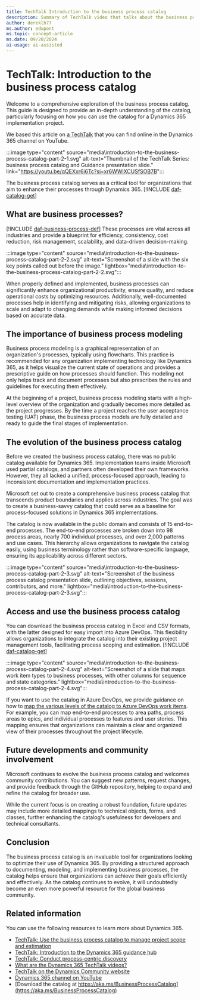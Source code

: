```yaml
---
title: TechTalk Introduction to the business process catalog
description: Summary of TechTalk video that talks about the business process catalog and why and how business processes can improve your organization's efficiency, productivity, risk management, and more.
author: dereklh77
ms.author: edupont
ms.topic: concept-article
ms.date: 09/20/2024
ai-usage: ai-assisted
---
```


# TechTalk: Introduction to the business process catalog

Welcome to a comprehensive exploration of the business process catalog. This guide is designed to provide an in-depth understanding of the catalog, particularly focusing on how you can use the catalog for a Dynamics 365 implementation project.

We based this article on [a TechTalk](https://youtu.be/qQEXxr6i6Tc?si=xr6WWlXCUSfSOB7B) that you can find online in the Dynamics 365 channel on YouTube.  

:::image type="content" source="media\introduction-to-the-business-process-catalog-part-2-1.svg" alt-text="Thumbnail of the TechTalk Series: business process catalog and Guidance presentation slide." link="https://youtu.be/qQEXxr6i6Tc?si=xr6WWlXCUSfSOB7B":::

The business process catalog serves as a critical tool for organizations that aim to enhance their processes through Dynamics 365. [!INCLUDE [daf-catalog-get](../includes/daf-catalog-get.md)]  

## What are business processes?

[!INCLUDE [daf-business-process-def](~/../shared-content/shared/guidance-includes/daf-business-process-def.md)] These processes are vital across all industries and provide a blueprint for efficiency, consistency, cost reduction, risk management, scalability, and data-driven decision-making.

:::image type="content" source="media\introduction-to-the-business-process-catalog-part-2-2.svg" alt-text="Screenshot of a slide with the six key points called out before the image." lightbox="media\introduction-to-the-business-process-catalog-part-2-2.svg":::

When properly defined and implemented, business processes can significantly enhance organizational productivity, ensure quality, and reduce operational costs by optimizing resources. Additionally, well-documented processes help in identifying and mitigating risks, allowing organizations to scale and adapt to changing demands while making informed decisions based on accurate data.

## The importance of business process modeling

Business process modeling is a graphical representation of an organization's processes, typically using flowcharts. This practice is recommended for any organization implementing technology like Dynamics 365, as it helps visualize the current state of operations and provides a prescriptive guide on how processes should function. This modeling not only helps track and document processes but also prescribes the rules and guidelines for executing them effectively.  

At the beginning of a project, business process modeling starts with a high-level overview of the organization and gradually becomes more detailed as the project progresses. By the time a project reaches the user acceptance testing (UAT) phase, the business process models are fully detailed and ready to guide the final stages of implementation.  

## The evolution of the business process catalog

Before we created the business process catalog, there was no public catalog available for Dynamics 365. Implementation teams inside Microsoft used partial catalogs, and partners often developed their own frameworks. However, they all lacked a unified, process-focused approach, leading to inconsistent documentation and implementation practices.

Microsoft set out to create a comprehensive business process catalog that transcends product boundaries and applies across industries. The goal was to create a business-savvy catalog that could serve as a baseline for process-focused solutions in Dynamics 365 implementations.

The catalog is now available in the public domain and consists of 15 end-to-end processes. The end-to-end processes are broken down into 98 process areas, nearly 700 individual processes, and over 2,000 patterns and use cases. This hierarchy allows organizations to navigate the catalog easily, using business terminology rather than software-specific language, ensuring its applicability across different sectors.

:::image type="content" source="media\introduction-to-the-business-process-catalog-part-2-3.svg" alt-text="Screenshot of the business process catalog presentation slide, outlining objectives, sessions, contributors, and more." lightbox="media\introduction-to-the-business-process-catalog-part-2-3.svg":::

## Access and use the business process catalog

You can download the business process catalog in Excel and CSV formats, with the latter designed for easy import into Azure DevOps. This flexibility allows organizations to integrate the catalog into their existing project management tools, facilitating process scoping and estimation. [!INCLUDE [daf-catalog-get](../includes/daf-catalog-get.md)]  

:::image type="content" source="media\introduction-to-the-business-process-catalog-part-2-4.svg" alt-text="Screenshot of a slide that maps work item types to business processes, with other columns for sequence and state categories." lightbox="media\introduction-to-the-business-process-catalog-part-2-4.svg":::

If you want to use the catalog in Azure DevOps, we provide guidance on how to [map the various levels of the catalog to Azure DevOps work items](../business-processes/about-import-catalog-devops.md). For example, you can map end-to-end processes to area paths, process areas to epics, and individual processes to features and user stories. This mapping ensures that organizations can maintain a clear and organized view of their processes throughout the project lifecycle.

## Future developments and community involvement

Microsoft continues to evolve the business process catalog and welcomes community contributions. You can suggest new patterns, request changes, and provide feedback through the GitHub repository, helping to expand and refine the catalog for broader use.

While the current focus is on creating a robust foundation, future updates may include more detailed mappings to technical objects, forms, and classes, further enhancing the catalog's usefulness for developers and technical consultants.

## Conclusion

The business process catalog is an invaluable tool for organizations looking to optimize their use of Dynamics 365. By providing a structured approach to documenting, modeling, and implementing business processes, the catalog helps ensure that organizations can achieve their goals efficiently and effectively. As the catalog continues to evolve, it will undoubtedly become an even more powerful resource for the global business community.

## Related information

You can use the following resources to learn more about Dynamics 365.

- [TechTalk: Use the business process catalog to manage project scope and estimation](get-started-business-process-catalog-manage-project-scope-estimation.md)  
- [TechTalk: Introduction to the Dynamics 365 guidance hub](get-started-guidance-hub.md)
- [TechTalk: Conduct process-centric discovery](get-started-conduct-process-centric-discovery.md)  
- [What are the Dynamics 365 TechTalk videos?](../roles/techtalk-videos.md)  
- [TechTalk on the Dynamics Community website](https://community.dynamics.com/videos/)  
- [Dynamics 365 channel on YouTube](https://www.youtube.com/channel/UC5QxCcXhFFixs1nfmOpJlvQ)  
- [Download the catalog at https://aka.ms/BusinessProcessCatalog](https://aka.ms/BusinessProcessCatalog)  
